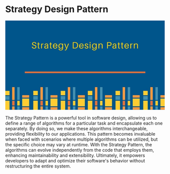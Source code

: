 # Strategy Design Pattern

![Alt Text](strategy-design-pattern-logo.jpg)

The Strategy Pattern is a powerful tool in software design, allowing us to define a range of algorithms for a particular task and encapsulate each one separately. By doing so, we make these algorithms interchangeable, providing flexibility to our applications. This pattern becomes invaluable when faced with scenarios where multiple algorithms can be utilized, but the specific choice may vary at runtime. With the Strategy Pattern, the algorithms can evolve independently from the code that employs them, enhancing maintainability and extensibility. Ultimately, it empowers developers to adapt and optimize their software's behavior without restructuring the entire system.